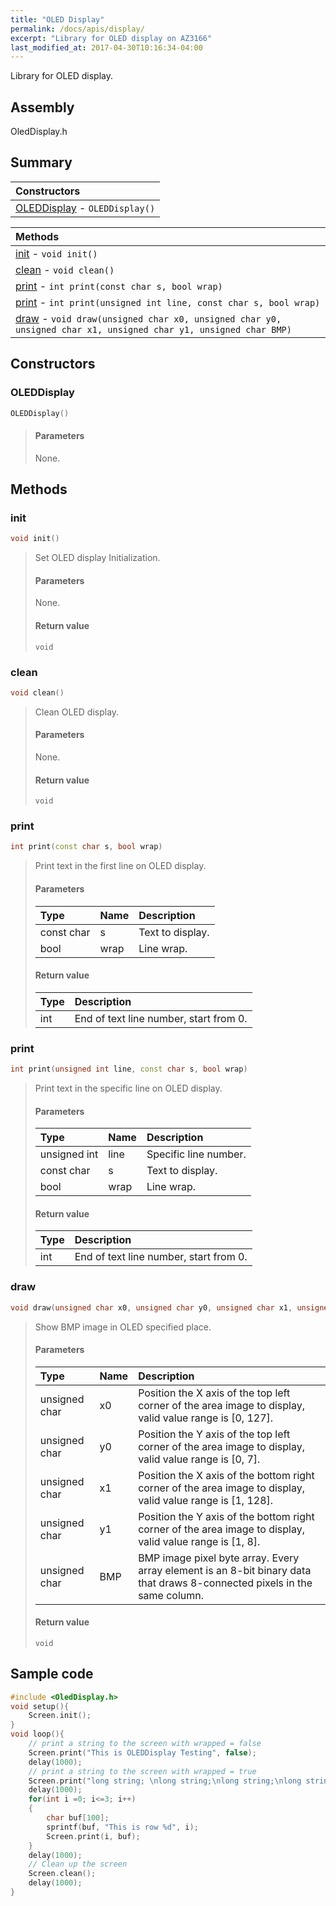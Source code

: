 ```yaml
---
title: "OLED Display"
permalink: /docs/apis/display/
excerpt: "Library for OLED display on AZ3166"
last_modified_at: 2017-04-30T10:16:34-04:00
---
```


Library for OLED display.

## Assembly

OledDisplay.h

## Summary

| Constructors |
| :----------- |
| [OLEDDisplay](#oleddisplay) - `OLEDDisplay()` |

| Methods |
| :------ |
| [init](#init) - `void init()` |
| [clean](#clean) - `void clean()` |
| [print](#print) - `int print(const char s, bool wrap)` |
| [print](#print-1) - `int print(unsigned int line, const char s, bool wrap)` |
| [draw](#draw) - `void draw(unsigned char x0, unsigned char y0, unsigned char x1, unsigned char y1, unsigned char BMP)` |

## Constructors

### OLEDDisplay

```cpp
OLEDDisplay()
```

> #### Parameters
> 
> None.

## Methods

### init

```cpp
void init()
```

> Set OLED display Initialization.
> 
> #### Parameters
> 
> None.
> 
> #### Return value
> 
> `void`

### clean

```cpp
void clean()
```

> Clean OLED display.
> 
> #### Parameters
> 
> None.
> 
> #### Return value
> 
> `void`

### print

```cpp
int print(const char s, bool wrap)
```

> Print text in the first line on OLED display.
> 
> #### Parameters
> 
> | Type | Name | Description |
> | :--- | :--- | :---------- |
> | const char  | s | Text to display. |
> | bool | wrap | Line wrap. |
> 
> #### Return value
> 
> | Type | Description |
> | :--- | :---------- |
> | int | End of text line number, start from 0. |

### print

```cpp
int print(unsigned int line, const char s, bool wrap)
```

> Print text in the specific line on OLED display.
> 
> #### Parameters
> 
> | Type | Name | Description |
> | :--- | :--- | :---------- |
> | unsigned int | line | Specific line number. |
> | const char   | s | Text to display. |
> | bool | wrap | Line wrap. |
> 
> #### Return value
> 
> | Type | Description |
> | :--- | :---------- |
> | int | End of text line number, start from 0. |

### draw

```cpp
void draw(unsigned char x0, unsigned char y0, unsigned char x1, unsigned char y1, unsigned char BMP)
```

> Show BMP image in OLED specified place.
>
> #### Parameters
>
> | Type | Name | Description |
> | :--- | :--- | :---------- |
> | unsigned char | x0 | Position the X axis of the top left corner of the area image to display, valid value range is [0, 127]. |
> | unsigned char | y0 | Position the Y axis of the top left corner of the area image to display, valid value range is [0, 7]. |
> | unsigned char | x1 | Position the X axis of the bottom right corner of the area image to display, valid value range is [1, 128]. |
> | unsigned char | y1 | Position the Y axis of the bottom right corner of the area image to display, valid value range is [1, 8]. |
> | unsigned char  | BMP | BMP image pixel byte array. Every array element is an 8-bit binary data that draws 8-connected pixels in the same column. |
>
> #### Return value
> 
> `void`

## Sample code

```cpp
#include <OledDisplay.h>
void setup(){
    Screen.init();
}
void loop(){
    // print a string to the screen with wrapped = false
    Screen.print("This is OLEDDisplay Testing", false);
    delay(1000);
    // print a string to the screen with wrapped = true
    Screen.print("long string; \nlong string;\nlong string;\nlong string;", true);
    delay(1000);
    for(int i =0; i<=3; i++)
    {
        char buf[100];
        sprintf(buf, "This is row %d", i);
        Screen.print(i, buf);
    }
    delay(1000);
    // Clean up the screen
    Screen.clean();
    delay(1000);
}
```